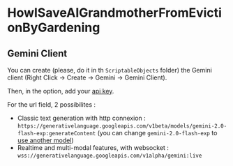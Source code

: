 # HowISaveAIGrandmotherFromEvictionByGardening

## Gemini Client

You can create (please, do it in th `ScriptableObjects` folder) the Gemini client (Right Click -> Create -> Gemini -> Gemini Client).

Then, in the option, add your [api key](https://aistudio.google.com/apikey).

For the url field, 2 possibilites : 

- Classic text generation with http connexion : `https://generativelanguage.googleapis.com/v1beta/models/gemini-2.0-flash-exp:generateContent` (you can change `gemini-2.0-flash-exp` to [use another model](https://ai.google.dev/gemini-api/docs/models/gemini?hl=fr&lang=rest))
- Realtime and multi-modal features, with websocket : `wss://generativelanguage.googleapis.com/v1alpha/gemini:live`
